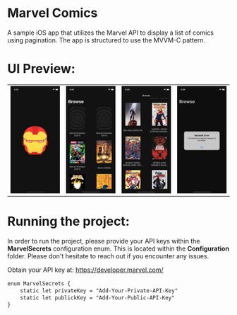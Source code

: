 # Marvel Comics
A sample iOS app that utilizes the Marvel API to display a list of comics using pagination. The app is structured to use the MVVM-C pattern.

# UI Preview:
|               |               |             |             |
| ------------- | ------------- | ----------- | ----------- |
| ![](ReadMe-Images/launch-img.png) | ![](ReadMe-Images/browse-img.png) | ![](ReadMe-Images/feed-img.png) | ![](ReadMe-Images/error-img.png)

# Running the project:
In order to run the project, please provide your API keys within the **MarvelSecrets** configuration enum. This is located within the **Configuration** folder. Please don't hesitate to reach out if you encounter any issues. 

Obtain your API key at: https://developer.marvel.com/

```
enum MarvelSecrets {
    static let privateKey = "Add-Your-Private-API-Key"
    static let publickKey = "Add-Your-Public-API-Key"
}

``` 


